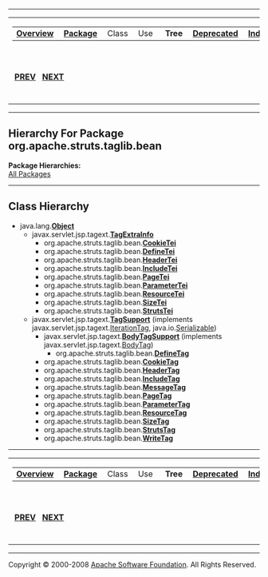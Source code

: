 ------------------------------------------------------------------------

<span id="navbar_top"></span> [](#skip-navbar_top "Skip navigation links")

<table>
<colgroup>
<col width="50%" />
<col width="50%" />
</colgroup>
<tbody>
<tr class="odd">
<td align="left"><span id="navbar_top_firstrow"></span>
<table>
<tbody>
<tr class="odd">
<td align="left"><a href="../../../../../overview-summary.html.md"><strong>Overview</strong></a> </td>
<td align="left"><a href="package-summary.html.md"><strong>Package</strong></a> </td>
<td align="left">Class </td>
<td align="left">Use </td>
<td align="left"> <strong>Tree</strong> </td>
<td align="left"><a href="../../../../../deprecated-list.html.md"><strong>Deprecated</strong></a> </td>
<td align="left"><a href="../../../../../index-all.html.md"><strong>Index</strong></a> </td>
<td align="left"><a href="../../../../../help-doc.html.md"><strong>Help</strong></a> </td>
</tr>
</tbody>
</table></td>
<td align="left"></td>
</tr>
<tr class="even">
<td align="left"> <a href="../../../../../org/apache/struts/taglib/package-tree.html.md"><strong>PREV</strong></a>   <a href="../../../../../org/apache/struts/taglib/html/package-tree.html"><strong>NEXT</strong></a></td>
<td align="left"><a href="../../../../../index.html.md?org/apache/struts/taglib/bean/package-tree.html"><strong>FRAMES</strong></a>    <a href="package-tree.html"><strong>NO FRAMES</strong></a>    
<a href="../../../../../allclasses-noframe.html.md"><strong>All Classes</strong></a></td>
</tr>
</tbody>
</table>

<span id="skip-navbar_top"></span>

------------------------------------------------------------------------

Hierarchy For Package org.apache.struts.taglib.bean
---------------------------------------------------

**Package Hierarchies:**  
[All Packages](../../../../../overview-tree.html.md)

------------------------------------------------------------------------

Class Hierarchy
---------------

-   java.lang.[**Object**](http://java.sun.com/j2se/1.4.2/docs/api/java/lang/Object.html.md?is-external=true "class or interface in java.lang")
    -   javax.servlet.jsp.tagext.[**TagExtraInfo**](http://java.sun.com/j2ee/1.4/docs/api/javax/servlet/jsp/tagext/TagExtraInfo.html.md?is-external=true "class or interface in javax.servlet.jsp.tagext")
        -   org.apache.struts.taglib.bean.[**CookieTei**](../../../../../org/apache/struts/taglib/bean/CookieTei.html.md "class in org.apache.struts.taglib.bean")
        -   org.apache.struts.taglib.bean.[**DefineTei**](../../../../../org/apache/struts/taglib/bean/DefineTei.html.md "class in org.apache.struts.taglib.bean")
        -   org.apache.struts.taglib.bean.[**HeaderTei**](../../../../../org/apache/struts/taglib/bean/HeaderTei.html.md "class in org.apache.struts.taglib.bean")
        -   org.apache.struts.taglib.bean.[**IncludeTei**](../../../../../org/apache/struts/taglib/bean/IncludeTei.html.md "class in org.apache.struts.taglib.bean")
        -   org.apache.struts.taglib.bean.[**PageTei**](../../../../../org/apache/struts/taglib/bean/PageTei.html.md "class in org.apache.struts.taglib.bean")
        -   org.apache.struts.taglib.bean.[**ParameterTei**](../../../../../org/apache/struts/taglib/bean/ParameterTei.html.md "class in org.apache.struts.taglib.bean")
        -   org.apache.struts.taglib.bean.[**ResourceTei**](../../../../../org/apache/struts/taglib/bean/ResourceTei.html.md "class in org.apache.struts.taglib.bean")
        -   org.apache.struts.taglib.bean.[**SizeTei**](../../../../../org/apache/struts/taglib/bean/SizeTei.html.md "class in org.apache.struts.taglib.bean")
        -   org.apache.struts.taglib.bean.[**StrutsTei**](../../../../../org/apache/struts/taglib/bean/StrutsTei.html.md "class in org.apache.struts.taglib.bean")
    -   javax.servlet.jsp.tagext.[**TagSupport**](http://java.sun.com/j2ee/1.4/docs/api/javax/servlet/jsp/tagext/TagSupport.html.md?is-external=true "class or interface in javax.servlet.jsp.tagext") (implements javax.servlet.jsp.tagext.[IterationTag](http://java.sun.com/j2ee/1.4/docs/api/javax/servlet/jsp/tagext/IterationTag.html?is-external=true "class or interface in javax.servlet.jsp.tagext"), java.io.[Serializable](http://java.sun.com/j2se/1.4.2/docs/api/java/io/Serializable.html?is-external=true "class or interface in java.io"))
        -   javax.servlet.jsp.tagext.[**BodyTagSupport**](http://java.sun.com/j2ee/1.4/docs/api/javax/servlet/jsp/tagext/BodyTagSupport.html.md?is-external=true "class or interface in javax.servlet.jsp.tagext") (implements javax.servlet.jsp.tagext.[BodyTag](http://java.sun.com/j2ee/1.4/docs/api/javax/servlet/jsp/tagext/BodyTag.html?is-external=true "class or interface in javax.servlet.jsp.tagext"))
            -   org.apache.struts.taglib.bean.[**DefineTag**](../../../../../org/apache/struts/taglib/bean/DefineTag.html.md "class in org.apache.struts.taglib.bean")
        -   org.apache.struts.taglib.bean.[**CookieTag**](../../../../../org/apache/struts/taglib/bean/CookieTag.html.md "class in org.apache.struts.taglib.bean")
        -   org.apache.struts.taglib.bean.[**HeaderTag**](../../../../../org/apache/struts/taglib/bean/HeaderTag.html.md "class in org.apache.struts.taglib.bean")
        -   org.apache.struts.taglib.bean.[**IncludeTag**](../../../../../org/apache/struts/taglib/bean/IncludeTag.html.md "class in org.apache.struts.taglib.bean")
        -   org.apache.struts.taglib.bean.[**MessageTag**](../../../../../org/apache/struts/taglib/bean/MessageTag.html.md "class in org.apache.struts.taglib.bean")
        -   org.apache.struts.taglib.bean.[**PageTag**](../../../../../org/apache/struts/taglib/bean/PageTag.html.md "class in org.apache.struts.taglib.bean")
        -   org.apache.struts.taglib.bean.[**ParameterTag**](../../../../../org/apache/struts/taglib/bean/ParameterTag.html.md "class in org.apache.struts.taglib.bean")
        -   org.apache.struts.taglib.bean.[**ResourceTag**](../../../../../org/apache/struts/taglib/bean/ResourceTag.html.md "class in org.apache.struts.taglib.bean")
        -   org.apache.struts.taglib.bean.[**SizeTag**](../../../../../org/apache/struts/taglib/bean/SizeTag.html.md "class in org.apache.struts.taglib.bean")
        -   org.apache.struts.taglib.bean.[**StrutsTag**](../../../../../org/apache/struts/taglib/bean/StrutsTag.html.md "class in org.apache.struts.taglib.bean")
        -   org.apache.struts.taglib.bean.[**WriteTag**](../../../../../org/apache/struts/taglib/bean/WriteTag.html.md "class in org.apache.struts.taglib.bean")

------------------------------------------------------------------------

<span id="navbar_bottom"></span> [](#skip-navbar_bottom "Skip navigation links")

<table>
<colgroup>
<col width="50%" />
<col width="50%" />
</colgroup>
<tbody>
<tr class="odd">
<td align="left"><span id="navbar_bottom_firstrow"></span>
<table>
<tbody>
<tr class="odd">
<td align="left"><a href="../../../../../overview-summary.html.md"><strong>Overview</strong></a> </td>
<td align="left"><a href="package-summary.html.md"><strong>Package</strong></a> </td>
<td align="left">Class </td>
<td align="left">Use </td>
<td align="left"> <strong>Tree</strong> </td>
<td align="left"><a href="../../../../../deprecated-list.html.md"><strong>Deprecated</strong></a> </td>
<td align="left"><a href="../../../../../index-all.html.md"><strong>Index</strong></a> </td>
<td align="left"><a href="../../../../../help-doc.html.md"><strong>Help</strong></a> </td>
</tr>
</tbody>
</table></td>
<td align="left"></td>
</tr>
<tr class="even">
<td align="left"> <a href="../../../../../org/apache/struts/taglib/package-tree.html.md"><strong>PREV</strong></a>   <a href="../../../../../org/apache/struts/taglib/html/package-tree.html"><strong>NEXT</strong></a></td>
<td align="left"><a href="../../../../../index.html.md?org/apache/struts/taglib/bean/package-tree.html"><strong>FRAMES</strong></a>    <a href="package-tree.html"><strong>NO FRAMES</strong></a>    
<a href="../../../../../allclasses-noframe.html.md"><strong>All Classes</strong></a></td>
</tr>
</tbody>
</table>

<span id="skip-navbar_bottom"></span>

------------------------------------------------------------------------

Copyright © 2000-2008 [Apache Software Foundation](http://www.apache.org/). All Rights Reserved.
